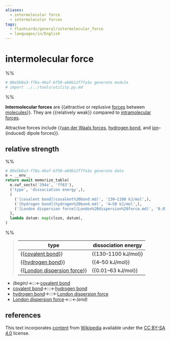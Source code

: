 ```yaml
---
aliases:
  - intermolecular force
  - intermolecular forces
tags:
  - flashcards/general/intermolecular_force
  - languages/in/English
---
```


# intermolecular force

%%

```Python
# 08e5b0a3-f78a-46af-bf50-eb9b12f7fa1e generate module
# import ../../tools/utility.py.md
```

%%

__Intermolecular forces__ are {{attractive or replusive [forces](force.md) between [molecules](molecule.md)}}. They are {{relatively weak}} compared to [intramolecular forces](intramolecular%20force.md). <!--SR:!2025-08-18,640,310!2026-05-29,878,330-->

Attractive forces include {{[van der Waals forces](van%20der%20Waals%20force.md), [hydrogen bond](hydrogen%20bond.md), and [ion](ion.md)–(induced) dipole forces}}. <!--SR:!2024-09-08,319,250-->

## relative strength

%%

```Python
# 08e5b0a3-f78a-46af-bf50-eb9b12f7fa1e generate data
e = __env__
return await memorize_table(
  e.cwf_sects('294a', 'ff83'),
  ('type', 'dissociation energy',),
  (
    ('[covalent bond](covalent%20bond.md)', '130–1100 kJ/mol',),
    ('[hydrogen bond](hydrogen%20bond.md)', '4–50 kJ/mol',),
    ('[London dispersion force](London%20dispersion%20force.md)', '0.01–63 kJ/mol',),
  ),
  lambda datum: map(cloze, datum),
)
```

%%

<!--08e5b0a3-f78a-46af-bf50-eb9b12f7fa1e generate section="294a"--><!-- The following content is generated at 2023-03-26T19:44:39.015343+08:00. Any edits will be overridden! -->

> | type | dissociation energy |
> |-|-|
> | {{[covalent bond](covalent%20bond.md)}} | {{130–1100 kJ/mol}} |
> | {{[hydrogen bond](hydrogen%20bond.md)}} | {{4–50 kJ/mol}} |
> | {{[London dispersion force](London%20dispersion%20force.md)}} | {{0.01–63 kJ/mol}} | <!--SR:!2025-12-16,693,310!2024-03-29,73,190!2024-05-09,312,330!2024-02-11,142,210!2024-04-08,288,330!2024-12-22,424,290-->

<!--/08e5b0a3-f78a-46af-bf50-eb9b12f7fa1e-->

<!--08e5b0a3-f78a-46af-bf50-eb9b12f7fa1e generate section="ff83"--><!-- The following content is generated at 2024-01-04T20:17:51.953671+08:00. Any edits will be overridden! -->

- _(begin)_→:::←[covalent bond](covalent%20bond.md) <!--SR:!2024-03-09,264,330!2024-02-13,245,330-->
- [covalent bond](covalent%20bond.md)→:::←[hydrogen bond](hydrogen%20bond.md) <!--SR:!2024-04-07,287,330!2024-05-10,313,330-->
- [hydrogen bond](hydrogen%20bond.md)→:::←[London dispersion force](London%20dispersion%20force.md) <!--SR:!2024-03-14,268,330!2024-03-13,268,330-->
- [London dispersion force](London%20dispersion%20force.md)→:::←_(end)_ <!--SR:!2024-06-05,334,330!2024-02-24,250,330-->

<!--/08e5b0a3-f78a-46af-bf50-eb9b12f7fa1e-->

## references

This text incorporates [content](https://en.wikipedia.org/wiki/intermolecular_force) from [Wikipedia](Wikipedia.md) available under the [CC BY-SA 4.0](https://creativecommons.org/licenses/by-sa/4.0/) license.
